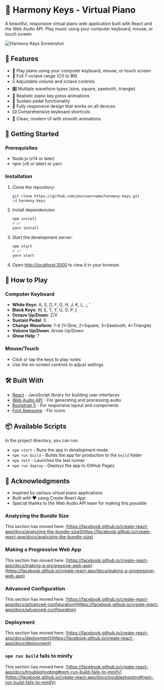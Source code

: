 # 🎹 Harmony Keys - Virtual Piano

A beautiful, responsive virtual piano web application built with React and the Web Audio API. Play music using your computer keyboard, mouse, or touch screen.

![Harmony Keys Screenshot](https://via.placeholder.com/800x500/282c34/ffffff?text=Harmony+Keys+Virtual+Piano)

## 🎹 Features

- 🎵 Play piano using your computer keyboard, mouse, or touch screen
- 🎹 Full 7-octave range (C0 to B6)
- 🎚️ Adjustable volume and octave controls
- 🎛️ Multiple waveform types (sine, square, sawtooth, triangle)
- 🎹 Realistic piano key press animations
- 🎵 Sustain pedal functionality
- 📱 Fully responsive design that works on all devices
- ⌨️ Comprehensive keyboard shortcuts
- 🎨 Clean, modern UI with smooth animations

## 🚀 Getting Started

### Prerequisites

- Node.js (v14 or later)
- npm (v6 or later) or yarn

### Installation

1. Clone the repository:
   ```bash
   git clone https://github.com/yourusername/harmony-keys.git
   cd harmony-keys
   ```

2. Install dependencies:
   ```bash
   npm install
   # or
   yarn install
   ```

3. Start the development server:
   ```bash
   npm start
   # or
   yarn start
   ```

4. Open [http://localhost:3000](http://localhost:3000) to view it in your browser.

## 🎹 How to Play

### Computer Keyboard
- **White Keys**: A, S, D, F, G, H, J, K, L, ;, '
- **Black Keys**: W, E, T, Y, U, O, P, [
- **Octave Up/Down**: Z/X
- **Sustain Pedal**: S
- **Change Waveform**: 1-4 (1=Sine, 2=Square, 3=Sawtooth, 4=Triangle)
- **Volume Up/Down**: Arrow Up/Down
- **Show Help**: ?

### Mouse/Touch
- Click or tap the keys to play notes
- Use the on-screen controls to adjust settings

## 🛠️ Built With

- [React](https://reactjs.org/) - JavaScript library for building user interfaces
- [Web Audio API](https://developer.mozilla.org/en-US/docs/Web/API/Web_Audio_API) - For generating and processing audio
- [Bootstrap 5](https://getbootstrap.com/) - For responsive layout and components
- [Font Awesome](https://fontawesome.com/) - For icons

## 📦 Available Scripts

In the project directory, you can run:

- `npm start` - Runs the app in development mode
- `npm run build` - Builds the app for production to the `build` folder
- `npm test` - Launches the test runner
- `npm run deploy` - Deploys the app to GitHub Pages


## 🙏 Acknowledgments

- Inspired by various virtual piano applications
- Built with ❤️ using Create React App
- Special thanks to the Web Audio API team for making this possible

### Analyzing the Bundle Size

This section has moved here: [https://facebook.github.io/create-react-app/docs/analyzing-the-bundle-size](https://facebook.github.io/create-react-app/docs/analyzing-the-bundle-size)

### Making a Progressive Web App

This section has moved here: [https://facebook.github.io/create-react-app/docs/making-a-progressive-web-app](https://facebook.github.io/create-react-app/docs/making-a-progressive-web-app)

### Advanced Configuration

This section has moved here: [https://facebook.github.io/create-react-app/docs/advanced-configuration](https://facebook.github.io/create-react-app/docs/advanced-configuration)

### Deployment

This section has moved here: [https://facebook.github.io/create-react-app/docs/deployment](https://facebook.github.io/create-react-app/docs/deployment)

### `npm run build` fails to minify

This section has moved here: [https://facebook.github.io/create-react-app/docs/troubleshooting#npm-run-build-fails-to-minify](https://facebook.github.io/create-react-app/docs/troubleshooting#npm-run-build-fails-to-minify)
